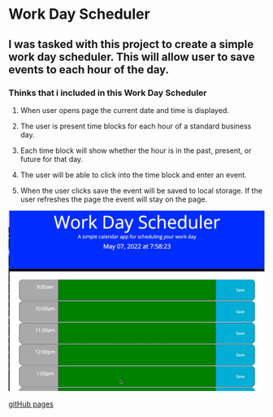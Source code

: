 # Work Day Scheduler

##  I was tasked with this project to create a simple work day scheduler.  This will allow user to save events to each hour of the day.

###  Thinks that i included in this Work Day Scheduler

1. When user opens page the current date and time is displayed.

2. The user is present time blocks for each hour of a standard business day.

3. Each time block will show whether the hour is in the past, present, or future for that day.

4. The user will be able to click into the time block and enter an event.

5. When the user clicks save the event will be saved to local storage. If the user refreshes the page the event will stay on the page.

![Working Work Day Scheduler](./assets/images/Working-Word-Day-Scheduler.gif)

[gitHub pages](https://cefaust.github.io/Work-Day-Scheduler/)
